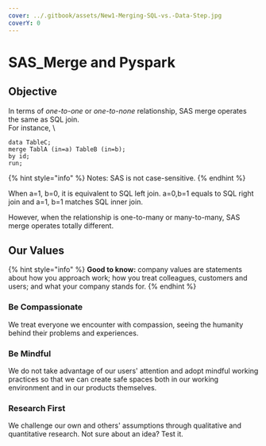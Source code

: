 ```yaml
---
cover: ../.gitbook/assets/New1-Merging-SQL-vs.-Data-Step.jpg
coverY: 0
---
```


# SAS\_Merge and Pyspark

## Objective

In terms of _one-to-one_ or _one-to-none_ relationship, SAS merge operates the same as SQL join.\
For instance, \


```
data TableC;
merge TablA (in=a) TableB (in=b);
by id;
run;
```

{% hint style="info" %}
Notes: SAS is not case-sensitive.
{% endhint %}

When a=1, b=0, it is equivalent to SQL left join. a=0,b=1 equals to SQL right join and a=1, b=1 matches SQL inner join.

However, when the relationship is one-to-many or many-to-many, SAS merge operates totally different.\
&#x20;

## Our Values

{% hint style="info" %}
**Good to know:** company values are statements about how you approach work; how you treat colleagues, customers and users; and what your company stands for.
{% endhint %}

### Be Compassionate

We treat everyone we encounter with compassion, seeing the humanity behind their problems and experiences.

### Be Mindful

We do not take advantage of our users' attention and adopt mindful working practices so that we can create safe spaces both in our working environment and in our products themselves.

### Research First

We challenge our own and others' assumptions through qualitative and quantitative research. Not sure about an idea? Test it.
